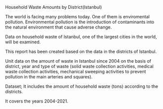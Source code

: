 Household Waste Amounts by District(Istanbul)

The world is facing many problems today. One of them is enviromental pollution. Environmental pollution is the introduction of contaminants into the natural environment that cause adverse change.

Data on household waste of Istanbul, one of the largest cities in the world, will be examined.

This report has been created based on the data in the districts of Istanbul.

Unit data on the amount of waste in Istanbul since 2004 on the basis of district, year and type of waste (solid waste collection activities, medical waste collection activities, mechanical sweeping activities to prevent pollution in the main arteries and squares).

Dataset; It includes the amount of household waste (tons) according to the districts.

It covers the years 2004-2021.
